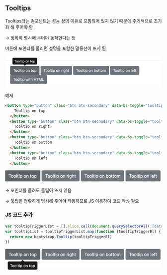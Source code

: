 ## Tooltips

Tooltips라는 컴포넌트는 성능 상의 이유로 포함되어 있지 않기 때문에 주기적으로 초기화 해 주어야 함

→ 정확히 명시해 주어야 동작한다는 뜻

버튼에 포인터를 올리면 설명을 포함한 말풍선이 뜨게 됨

<img src="./images/8.png" width="500px">

예제

```html
<button type="button" class="btn btn-secondary" data-bs-toggle="tooltip" data-bs-placement="top" title="Tooltip on top">
    Tooltip on top
  </button>
  <button type="button" class="btn btn-secondary" data-bs-toggle="tooltip" data-bs-placement="right" title="Tooltip on right">
    Tooltip on right
  </button>
  <button type="button" class="btn btn-secondary" data-bs-toggle="tooltip" data-bs-placement="bottom" title="Tooltip on bottom">
    Tooltip on bottom
  </button>
  <button type="button" class="btn btn-secondary" data-bs-toggle="tooltip" data-bs-placement="left" title="Tooltip on left">
    Tooltip on left
  </button>
```

<img src="./images/9.png" width="500px">

→ 포인터를 올려도 툴팁이 뜨지 않음

→ 툴팁은 정확하게 명시해 주어야 작동하므로 JS 이용하여 코드 작성 필요

### JS 코드 추가

```jsx
var tooltipTriggerList = [].slice.call(document.querySelectorAll('[data-bs-toggle="tooltip"]'))
var tooltipList = tooltipTriggerList.map(function (tooltipTriggerEl) {
  return new bootstrap.Tooltip(tooltipTriggerEl)
})
```

<img src="./images/10.png" width="500px">